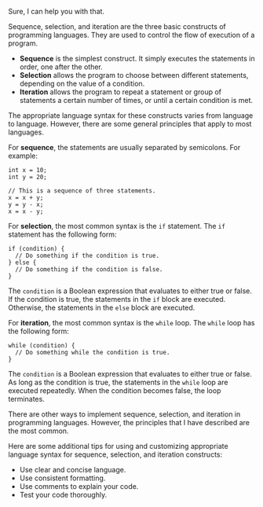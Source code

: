 Sure, I can help you with that.

Sequence, selection, and iteration are the three basic constructs of programming languages. They are used to control the flow of execution of a program.

- **Sequence** is the simplest construct. It simply executes the statements in order, one after the other.
- **Selection** allows the program to choose between different statements, depending on the value of a condition.
- **Iteration** allows the program to repeat a statement or group of statements a certain number of times, or until a certain condition is met.

The appropriate language syntax for these constructs varies from language to language. However, there are some general principles that apply to most languages.

For **sequence**, the statements are usually separated by semicolons. For example:

```
int x = 10;
int y = 20;

// This is a sequence of three statements.
x = x + y;
y = y - x;
x = x - y;
```

For **selection**, the most common syntax is the `if` statement. The `if` statement has the following form:

```
if (condition) {
  // Do something if the condition is true.
} else {
  // Do something if the condition is false.
}
```

The `condition` is a Boolean expression that evaluates to either true or false. If the condition is true, the statements in the `if` block are executed. Otherwise, the statements in the `else` block are executed.

For **iteration**, the most common syntax is the `while` loop. The `while` loop has the following form:

```
while (condition) {
  // Do something while the condition is true.
}
```

The `condition` is a Boolean expression that evaluates to either true or false. As long as the condition is true, the statements in the `while` loop are executed repeatedly. When the condition becomes false, the loop terminates.

There are other ways to implement sequence, selection, and iteration in programming languages. However, the principles that I have described are the most common.

Here are some additional tips for using and customizing appropriate language syntax for sequence, selection, and iteration constructs:

- Use clear and concise language.
- Use consistent formatting.
- Use comments to explain your code.
- Test your code thoroughly.